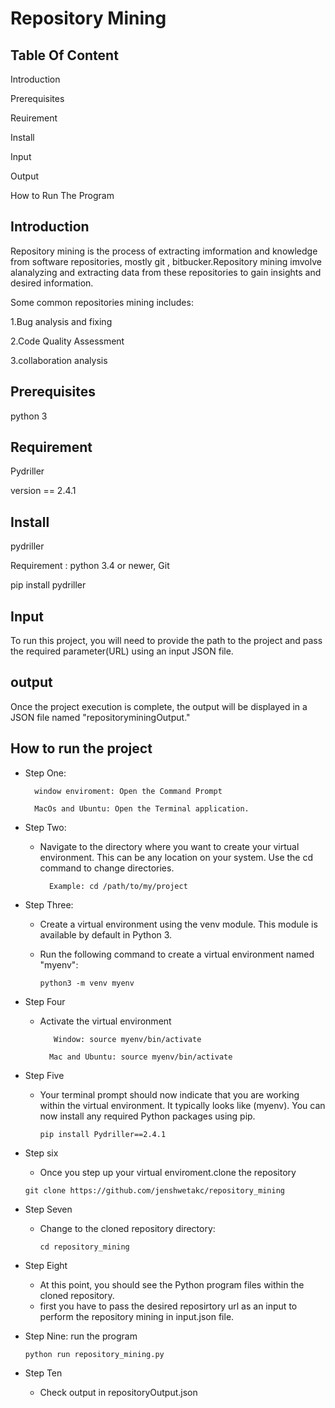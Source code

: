# Repository Mining
## Table Of Content

Introduction

Prerequisites

Reuirement

Install

Input

Output

How to Run The Program

## Introduction
Repository mining is the process of extracting imformation and knowledge from software repositories, mostly git , bitbucker.Repository mining imvolve alanalyzing and extracting data from these repositories to gain insights and desired information.

Some common repositories mining includes:

1.Bug analysis and fixing

2.Code Quality Assessment

3.collaboration analysis

## Prerequisites

python 3

## Requirement 

Pydriller

version == 2.4.1

## Install

pydriller 

Requirement : python 3.4 or newer, Git

pip install pydriller


## Input
To run this project, you will need to provide the path to the project and pass the required parameter(URL) using an input JSON file.

## output
Once the project execution is complete, the output will be displayed in a JSON file named "repositoryminingOutput."

## How to run the project
- Step One:

        window enviroment: Open the Command Prompt 

        MacOs and Ubuntu: Open the Terminal application. 

- Step Two:

    - Navigate to the directory where you want to create your   virtual environment. This can be any location on your system. Use the cd command to change directories.

            Example: cd /path/to/my/project

-   Step Three:

    - Create a virtual environment using the venv module. This module is available by default in Python 3.
    -  Run the following command to create a virtual environment  named "myenv":
        
        `python3 -m venv myenv`

- Step Four

    - Activate the virtual environment

             Window: source myenv/bin/activate

            Mac and Ubuntu: source myenv/bin/activate

- Step Five

    - Your terminal prompt should now indicate that you are working within the virtual environment. It typically looks like (myenv). You can now install any required Python packages using pip.


        `pip install Pydriller==2.4.1`

- Step six

    - Once you step up your virtual enviroment.clone the repository

    `git clone https://github.com/jenshwetakc/repository_mining`

- Step Seven

    - Change to the cloned repository directory:

        `cd repository_mining`

- Step Eight

    - At this point, you should see the Python program files within the cloned repository.
    - first you have to pass the desired reposirtory url as an input to perform the repository mining in input.json file.


- Step Nine: run the program 

    `python run repository_mining.py`

- Step Ten

    - Check output in repositoryOutput.json

